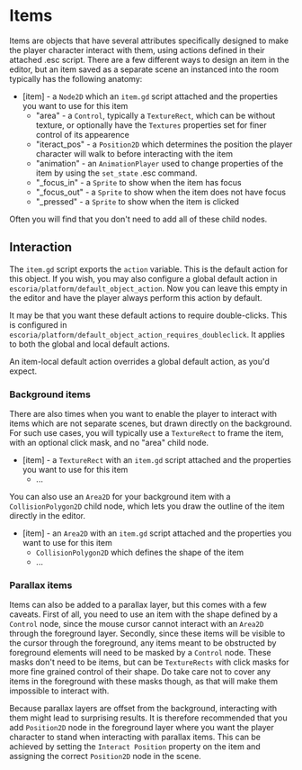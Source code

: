 # Items

Items are objects that have several attributes specifically designed to make the player character interact with them, using actions defined in their attached .esc script. There are a few different ways to design an item in the editor, but an item saved as a separate scene an instanced into the room typically has the following anatomy:

* [item] - a `Node2D` which an `item.gd` script attached and the properties you want to use for this item
    * "area" - a `Control`, typically a `TextureRect`, which can be without texture, or optionally have the `Textures` properties set for finer control of its appearence
    * "iteract_pos" - a `Position2D` which determines the position the player character will walk to before interacting with the item
    * "animation" - an `AnimationPlayer` used to change properties of the item by using the `set_state` .esc command.
    * "_focus_in" - a `Sprite` to show when the item has focus
    * "_focus_out" - a `Sprite` to show when the item does not have focus
    * "_pressed" - a `Sprite` to show when the item is clicked

Often you will find that you don't need to add all of these child nodes.

## Interaction

The `item.gd` script exports the `action` variable. This is the default action for this object. If you wish, you may also configure a global default action in `escoria/platform/default_object_action`. Now you can leave this empty in the editor and have the player always perform this action by default.

It may be that you want these default actions to require double-clicks. This is configured in `escoria/platform/default_object_action_requires_doubleclick`. It applies to both the global and local default actions.

An item-local default action overrides a global default action, as you'd expect.

### Background items

There are also times when you want to enable the player to interact with items which are not separate scenes, but drawn directly on the background. For such use cases, you will typically use a `TextureRect` to frame the item, with an optional click mask, and no "area" child node.

* [item] - a `TextureRect` with an `item.gd` script attached and the properties you want to use for this item
    * ...

You can also use an `Area2D` for your background item with a `CollisionPolygon2D` child node, which lets you draw the outline of the item directly in the editor.

* [item] - an `Area2D`  with an `item.gd` script attached and the properties you want to use for this item
    * `CollisionPolygon2D` which defines the shape of the item
    * ...

### Parallax items

Items can also be added to a parallax layer, but this comes with a few caveats. First of all, you need to use an item with the shape defined by a `Control` node, since the mouse cursor cannot interact with an `Area2D` through the foreground layer. Secondly, since these items will be visible to the cursor through the foreground, any items meant to be obstructed by foreground elements will need to be masked by a `Control` node. These masks don't need to be items, but can be `TextureRects` with click masks for more fine grained control of their shape. Do take care not to cover any items in the foreground with these masks though, as that will make them impossible to interact with.

Because parallax layers are offset from the background, interacting with them might lead to surprising results. It is therefore recommended that you add `Position2D` node in the foreground layer where you want the player character to stand when interacting with parallax items. This can be achieved by setting the `Interact Position` property on the item and assigning the correct `Position2D` node in the scene.
